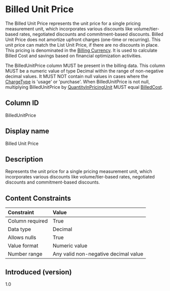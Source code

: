 # Billed Unit Price

The Billed Unit Price represents the unit price for a single pricing measurement unit, which incorporates various discounts like volume/tier-based rates, negotiated discounts and commitment-based discounts. Billed Unit Price does not amortize upfront charges (one-time or recurring). This unit price can match the List Unit Price, if there are no discounts in place. This pricing is denominated in the  [Billing Currency](#billingcurrency). It is used to calculate Billed Cost and savings based on financial optimization activities.

The BilledUnitPrice column MUST be present in the billing data. This column MUST be a numeric value of type Decimal within the range of non-negative decimal values. It MUST NOT contain null values in cases where the [ChargeType](#chargetype) is 'usage' or 'purchase'. When BilledUnitPrice is not null, multiplying BilledUnitPrice by [QuantityInPricingUnit](#quantityinpricingunit) MUST equal [BilledCost](#billedcost).

## Column ID

BilledUnitPrice

## Display name

Billed Unit Price

## Description

Represents the unit price for a single pricing measurement unit, which incorporates various discounts like volume/tier-based rates, negotiated discounts and commitment-based discounts.

## Content Constraints

| Constraint      | Value                                |
|:----------------|:-------------------------------------|
| Column required | True                                 |
| Data type       | Decimal                              |
| Allows nulls    | True                                 |
| Value format    | Numeric value                        |
| Number range    | Any valid non-negative decimal value |

## Introduced (version)

1.0

